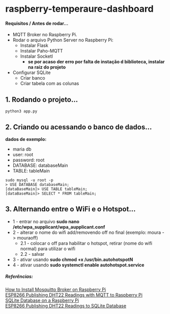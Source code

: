 # raspberry-temperaure-dashboard

#### Requisitos / Antes de rodar...

- MQTT Broker no Raspberry Pi.
- Rodar o arquivo Python Server no Raspberry Pi:
  - Instalar Flask
  - Instalar Paho-MQTT
  - Instalar SocketI
    - **se por acaso der erro por falta de instação d biblioteca, instalar na raiz do projeto**
- Configurar SQLite
  - Criar banco
  - Criar tabela com as colunas

## 1. Rodando o projeto...

```pyhton
python3 app.py
```

## 2. Criando ou acessando o banco de dados...

**dados de exemplo:**

- maria db
- user: root
- password: root
- DATABASE: databaseMain
- TABLE: tableMain

```
sudo mysql -u root -p
> USE DATABASE databaseMain;
[dataBaseMain]> USE TABLE tableMain;
[dataBaseMain]> SELECT * FROM tableMain;
```

## 3. Alternando entre o WiFi e o Hotspot...

- 1 - entrar no arquivo **sudo nano /etc/wpa_supplicant/wpa_aupplicant.conf**
- 2 - alterar o nome do wifi add/removendo off no final (exemplo: moura -> mouraoff)
  - 2.1 - colocar o off para habilitar o hotspot, retirar (nome do wifi normal) para utilizar o wifi
  - 2.2 - salvar
- 3 - ativar usando **sudo chmod +x /usr/bin.autohotspotN**
- 4 - ativar usando **sudo systemctl enable autohotspot.service**

##### Referências:

[How to Install Mosquitto Broker on Raspberry Pi](https://randomnerdtutorials.com/how-to-install-mosquitto-broker-on-raspberry-pi/)
<br>
[ESP8266 Publishing DHT22 Readings with MQTT to Raspberry Pi](https://randomnerdtutorials.com/esp8266-publishing-dht22-readings-with-mqtt-to-raspberry-pi/)
<br>
[SQLite Database on a Raspberry Pi](https://randomnerdtutorials.com/sqlite-database-on-a-raspberry-pi/)
<br>
[ESP8266 Publishing DHT22 Readings to SQLite Database](https://randomnerdtutorials.com/esp8266-publishing-dht22-readings-to-sqlite-database/)

